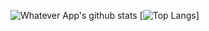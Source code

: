 ![Whatever App's github stats](https://github-readme-stats.vercel.app/api?username=soft91&show_icons=true&theme=radical)
[![Top Langs](https://github-readme-stats.vercel.app/api/top-langs/?username=soft91&hide=java)]
